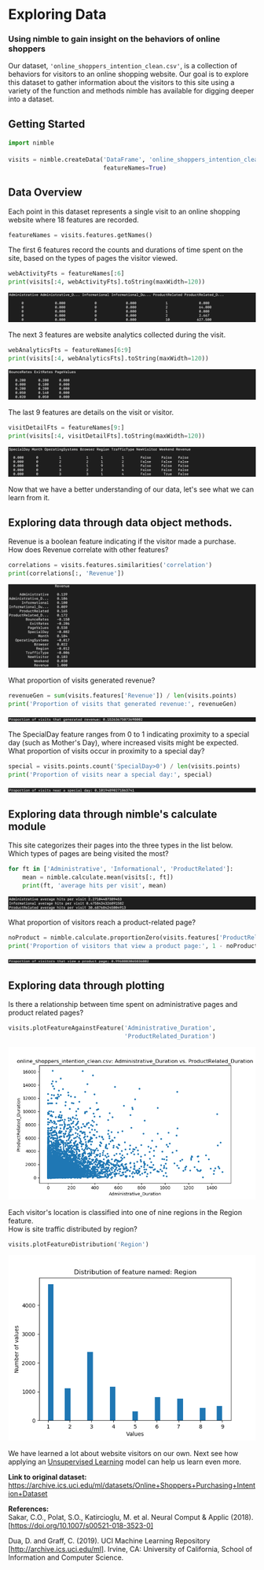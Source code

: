 # Exploring Data
### Using nimble to gain insight on the behaviors of online shoppers
Our dataset, `'online_shoppers_intention_clean.csv'`, is a collection of behaviors for visitors to an online shopping website. Our goal is to explore this dataset to gather information about the visitors to this site using a variety of the function and methods nimble has available for digging deeper into a dataset.

## Getting Started

```python
import nimble

visits = nimble.createData('DataFrame', 'online_shoppers_intention_clean.csv',
                           featureNames=True)
```

## Data Overview
Each point in this dataset represents a single visit to an online shopping website where 18 features are recorded.

```python
featureNames = visits.features.getNames()
```

The first 6 features record the counts and durations of time spent on the site, based on the types of pages the visitor viewed.

```python
webActivityFts = featureNames[:6]
print(visits[:4, webActivityFts].toString(maxWidth=120))
```

![activity](images/activity.png)

The next 3 features are website analytics collected during the visit.

```python
webAnalyticsFts = featureNames[6:9]
print(visits[:4, webAnalyticsFts].toString(maxWidth=120))
```

![analytics](images/analytics.png)

The last 9 features are details on the visit or visitor.

```python
visitDetailFts = featureNames[9:]
print(visits[:4, visitDetailFts].toString(maxWidth=120))
```

![details](images/details.png)

Now that we have a better understanding of our data, let's see what we can learn from it.

## Exploring data through data object methods.
Revenue is a boolean feature indicating if the visitor made a purchase.  
How does Revenue correlate with other features?

```python
correlations = visits.features.similarities('correlation')
print(correlations[:, 'Revenue'])
```

![correlations](images/correlations.png)

What proportion of visits generated revenue?

```python
revenueGen = sum(visits.features['Revenue']) / len(visits.points)
print('Proportion of visits that generated revenue:', revenueGen)
```

![revenue](images/revenue.png)

The SpecialDay feature ranges from 0 to 1 indicating proximity to a special day (such as Mother's Day), where increased visits might be expected.  
What proportion of visits occur in proximity to a special day?
```python
special = visits.points.count('SpecialDay>0') / len(visits.points)
print('Proportion of visits near a special day:', special)
```

![specialDay](images/specialDay.png)

## Exploring data through nimble's calculate module

This site categorizes their pages into the three types in the list below.  
Which types of pages are being visited the most?

```python
for ft in ['Administrative', 'Informational', 'ProductRelated']:
    mean = nimble.calculate.mean(visits[:, ft])
    print(ft, 'average hits per visit', mean)
```

![pageHits](images/pageHits.png)

What proportion of visitors reach a product-related page?

```python
noProduct = nimble.calculate.proportionZero(visits.features['ProductRelated'])
print('Proportion of visitors that view a product page:', 1 - noProduct)
```

![product](images/product.png)

## Exploring data through plotting
Is there a relationship between time spent on administrative pages and product related pages?

```python
visits.plotFeatureAgainstFeature('Administrative_Duration',
                                 'ProductRelated_Duration')
```

![duration](images/duration.png)

Each visitor's location is classified into one of nine regions in the Region feature.  
How is site traffic distributed by region?

```python
visits.plotFeatureDistribution('Region')
```
![regions](images/regions.png)

We have learned a lot about website visitors on our own. Next see how applying an [Unsupervised Learning](unsupervisedLearning.md) model can help us learn even more.

**Link to original dataset:**  
https://archive.ics.uci.edu/ml/datasets/Online+Shoppers+Purchasing+Intention+Dataset

**References:**  
Sakar, C.O., Polat, S.O., Katircioglu, M. et al. Neural Comput & Applic (2018).
[https://doi.org/10.1007/s00521-018-3523-0]

Dua, D. and Graff, C. (2019).
UCI Machine Learning Repository [http://archive.ics.uci.edu/ml].
Irvine, CA: University of California, School of Information and Computer Science.